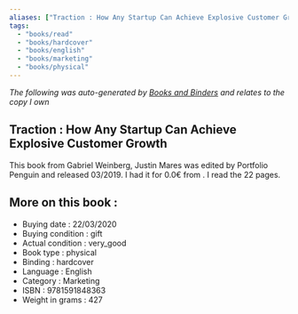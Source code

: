 ```yaml
---
aliases: ["Traction : How Any Startup Can Achieve Explosive Customer Growth"] 
tags: 
  - "books/read" 
  - "books/hardcover" 
  - "books/english"
  - "books/marketing"
  - "books/physical"
---
```


_The following was auto-generated by [Books and Binders](Books%20and%20Binders.md) and relates to the copy I own_
## Traction : How Any Startup Can Achieve Explosive Customer Growth
This book from Gabriel Weinberg, Justin Mares  was edited by Portfolio Penguin and released 03/2019. I had it for 0.0€ from . I read the 22 pages.

## More on this book :
- Buying date : 22/03/2020
- Buying condition : gift
- Actual condition : very_good
- Book type : physical
- Binding : hardcover
- Language : English
- Category : Marketing
- ISBN : 9781591848363
- Weight in grams : 427
